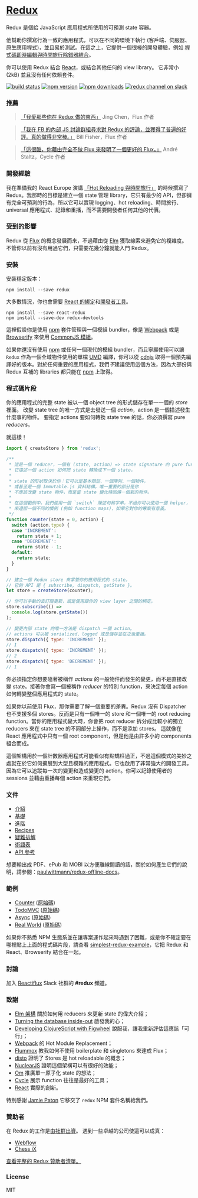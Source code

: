 # [Redux](http://rackt.github.io/redux)

Redux 是個給 JavaScript 應用程式所使用的可預測 state 容器。

他幫助你撰寫行為一致的應用程式，可以在不同的環境下執行 (客戶端、伺服器、原生應用程式)，並且易於測試。在這之上，它提供一個很棒的開發體驗，例如 [程式碼即時編輯與時間旅行除錯器結合](https://github.com/gaearon/redux-devtools)。

你可以使用 Redux 結合 [React](https://facebook.github.io/react/)，或結合其他任何的 view library。
它非常小 (2kB) 並且沒有任何依賴套件。

[![build status](https://img.shields.io/travis/rackt/redux/master.svg?style=flat-square)](https://travis-ci.org/rackt/redux)
[![npm version](https://img.shields.io/npm/v/redux.svg?style=flat-square)](https://www.npmjs.com/package/redux)
[![npm downloads](https://img.shields.io/npm/dm/redux.svg?style=flat-square)](https://www.npmjs.com/package/redux)
[![redux channel on slack](https://img.shields.io/badge/slack-redux@reactiflux-61DAFB.svg?style=flat-square)](http://www.reactiflux.com)


### 推薦

>[「我愛那些你在 Redux 做的東西」](https://twitter.com/jingc/status/616608251463909376)
>Jing Chen，Flux 作者

>[「我在 FB 的內部 JS 討論群組尋求對 Redux 的評論，並獲得了普遍的好評。真的做得非常棒。」](https://twitter.com/fisherwebdev/status/616286955693682688)
>Bill Fisher，Flux 作者

>[「這很酷，你藉由完全不做 Flux 來發明了一個更好的 Flux。」](https://twitter.com/andrestaltz/status/616271392930201604)
>André Staltz，Cycle 作者

### 開發經驗

我在準備我的 React Europe 演講 [「Hot Reloading 與時間旅行」](https://www.youtube.com/watch?v=xsSnOQynTHs) 的時候撰寫了 Redux。我那時的目標是建立一個 state 管理 library，它只有最少的 API，但卻擁有完全可預測的行為，所以它可以實現 logging、hot reloading、時間旅行、universal 應用程式、記錄和重播，而不需要開發者任何其他的代價。

### 受到的影響

Redux 從 [Flux](https://facebook.github.io/flux) 的概念發展而來，不過藉由從 [Elm](https://github.com/evancz/elm-architecture-tutorial/) 獲取線索來避免它的複雜度。
不管你以前有沒有用過它們，只需要花幾分鐘就能入門 Redux。

### 安裝

安裝穩定版本：

```
npm install --save redux
```

大多數情況，你也會需要 [React 的綁定](http://github.com/gaearon/react-redux)和[開發者工具](http://github.com/gaearon/redux-devtools)。

```
npm install --save react-redux
npm install --save-dev redux-devtools
```

這裡假設你是使用 [npm](http://npmjs.com/) 套件管理與一個模組 bundler，像是 [Webpack](http://webpack.github.io) 或是 [Browserify](http://browserify.org/) 來使用 [CommonJS 模組](http://webpack.github.io/docs/commonjs.html)。

如果你還沒有使用 [npm](http://npmjs.com/) 或任何一個現代的模組 bundler，而且寧願使用可以讓 `Redux` 作為一個全域物件使用的單檔 [UMD](https://github.com/umdjs/umd) 編譯，你可以從 [cdnjs](https://cdnjs.com/libraries/redux) 取得一個預先編譯好的版本。對於任何重要的應用程式，我們*不*建議使用這個方法，因為大部份與 Redux 互補的 libraries 都只能在 [npm](http://npmjs.com/) 上取得。

### 程式碼片段

你的應用程式的完整 state 被以一個 object tree 的形式儲存在單一一個的 *store* 裡面。
改變 state tree 的唯一方式是去發送一個 *action*，action 是一個描述發生什麼事的物件。
要指定 actions 要如何轉換 state tree 的話，你必須撰寫 pure *reducers*。

就這樣！

```js
import { createStore } from 'redux';

/**
 * 這是一個 reducer，一個有 (state, action) => state signature 的 pure function。
 * 它描述一個 action 如何把 state 轉換成下一個 state。
 *
 * state 的形狀取決於你：它可以是基本類型、一個陣列、一個物件，
 * 或甚至是一個 Immutable.js 資料結構。唯一重要的部分是你
 * 不應該改變 state 物件，而是當 state 變化時回傳一個新的物件。
 *
 * 在這個範例中，我們使用一個 `switch` 陳述句和字串，不過你可以使用一個 helper，
 * 來遵照一個不同的慣例 (例如 function maps)，如果它對你的專案有意義。
 */
function counter(state = 0, action) {
  switch (action.type) {
  case 'INCREMENT':
    return state + 1;
  case 'DECREMENT':
    return state - 1;
  default:
    return state;
  }
}

// 建立一個 Redux store 來掌管你的應用程式的 state。
// 它的 API 是 { subscribe, dispatch, getState }。
let store = createStore(counter);

// 你可以手動的去訂閱更新，或是使用跟你的 view layer 之間的綁定。
store.subscribe(() =>
  console.log(store.getState())
);

// 變更內部 state 的唯一方法是 dispatch 一個 action。
// actions 可以被 serialized、logged 或是儲存並在之後重播。
store.dispatch({ type: 'INCREMENT' });
// 1
store.dispatch({ type: 'INCREMENT' });
// 2
store.dispatch({ type: 'DECREMENT' });
// 1
```

你必須指定你想要隨著被稱作 *actions* 的一般物件而發生的變更，而不是直接改變 state。接著你會寫一個被稱作 *reducer* 的特別 function，來決定每個 action 如何轉變整個應用程式的 state。

如果你以前使用 Flux，那你需要了解一個重要的差異。Redux 沒有 Dispatcher 也不支援多個 stores。反而是只有一個唯一的 store 和一個唯一的 root reducing function。當你的應用程式變大時，你會把 root reducer 拆分成比較小的獨立 reducers 來在 state tree 的不同部分上操作，而不是添加 stores。 這就像在 React 應用程式中只有一個 root component，但是他是由許多小的 components 組合而成。

這個架構用於一個計數器應用程式可能看似有點矯枉過正，不過這個模式的美妙之處就在於它如何擴展到大型且模雜的應用程式。它也啟用了非常強大的開發工具，因為它可以追蹤每一次的變更和造成變更的 action。你可以記錄使用者的 sessions 並藉由重播每個 action 來重現它們。

### 文件

* [介紹](http://rackt.github.io/redux/docs/introduction/index.html)
* [基礎](http://rackt.github.io/redux/docs/basics/index.html)
* [進階](http://rackt.github.io/redux/docs/advanced/index.html)
* [Recipes](http://rackt.github.io/redux/docs/recipes/index.html)
* [疑難排解](http://rackt.github.io/redux/docs/Troubleshooting.html)
* [術語表](http://rackt.github.io/redux/docs/Glossary.html)
* [API 參考](http://rackt.github.io/redux/docs/api/index.html)

想要輸出成 PDF、ePub 和 MOBI 以方便離線閱讀的話，關於如何產生它們的說明，請參閱：[paulwittmann/redux-offline-docs](https://github.com/paulwittmann/redux-offline-docs)。

### 範例

* [Counter](http://rackt.github.io/redux/docs/introduction/Examples.html#counter) ([原始碼](https://github.com/rackt/redux/tree/master/examples/counter))
* [TodoMVC](http://rackt.github.io/redux/docs/introduction/Examples.html#todomvc) ([原始碼](https://github.com/rackt/redux/tree/master/examples/todomvc))
* [Async](http://rackt.github.io/redux/docs/introduction/Examples.html#async) ([原始碼](https://github.com/rackt/redux/tree/master/examples/async))
* [Real World](http://rackt.github.io/redux/docs/introduction/Examples.html#real-world) ([原始碼](https://github.com/rackt/redux/tree/master/examples/real-world))

如果你不熟悉 NPM 生態系並在讓專案運作起來時遇到了困難，或是你不確定要在哪裡貼上上面的程式碼片段，請查看 [simplest-redux-example](https://github.com/jackielii/simplest-redux-example)，它把 Redux 和 React、Browserify 結合在一起。

### 討論

加入 [Reactiflux](http://reactiflux.com) Slack 社群的 **#redux** 頻道。

### 致謝

* [Elm 架構](https://github.com/evancz/elm-architecture-tutorial) 關於如何用 reducers 來更新 state 的偉大介紹；
* [Turning the database inside-out](http://blog.confluent.io/2015/03/04/turning-the-database-inside-out-with-apache-samza/) 啟發我的心；
* [Developing ClojureScript with Figwheel](http://www.youtube.com/watch?v=j-kj2qwJa_E) 說服我，讓我重新評估這應該「可行」；
* [Webpack](https://github.com/webpack/docs/wiki/hot-module-replacement-with-webpack) 的 Hot Module Replacement；
* [Flummox](https://github.com/acdlite/flummox) 教我如何不使用 boilerplate 和 singletons 來達成 Flux；
* [disto](https://github.com/threepointone/disto) 證明了 Stores 是 hot reloadable 的概念；
* [NuclearJS](https://github.com/optimizely/nuclear-js) 證明這個架構可以有很好的效能；
* [Om](https://github.com/omcljs/om) 推廣單一原子化 state 的想法；
* [Cycle](https://github.com/staltz/cycle) 展示 function 往往是最好的工具；
* [React](https://github.com/facebook/react) 實際的創新。

特別感謝 [Jamie Paton](http://jdpaton.github.io) 它移交了 `redux` NPM 套件名稱給我們。

### 贊助者

在 Redux 的工作是[由社群出資](https://www.patreon.com/reactdx)。
遇到一些卓越的公司使這可以成真：

* [Webflow](http://webflow.com/)
* [Chess iX](http://www.chess-ix.com/)

[查看完整的 Redux 贊助者清單。](PATRONS.md)

### License

MIT
